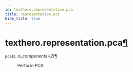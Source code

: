 ```yaml
---
id: texthero.representation.pca
title: representation.pca
hide_title: true
---
```


<div>
<div class="section" id="texthero-representation-pca">
<h1>texthero.representation.pca<a class="headerlink" href="#texthero-representation-pca" title="Permalink to this headline">¶</a></h1>
<dl class="py function">
<dt id="texthero.representation.pca">
<code class="sig-name descname">pca</code><span class="sig-paren">(</span><em class="sig-param"><span class="n">s</span></em>, <em class="sig-param"><span class="n">n_components</span><span class="o">=</span><span class="default_value">2</span></em><span class="sig-paren">)</span><a class="headerlink" href="#texthero.representation.pca" title="Permalink to this definition">¶</a></dt>
<dd><p>Perform PCA.</p>
</dd></dl>
</div>
</div>